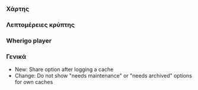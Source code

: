 
### Χάρτης

### Λεπτομέρειες κρύπτης

### Wherigo player

### Γενικά
- New: Share option after logging a cache
- Change: Do not show "needs maintenance" or "needs archived" options for own caches
